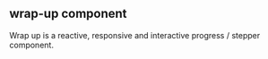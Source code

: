 ## wrap-up component

Wrap up is a reactive, responsive and interactive progress / stepper component.